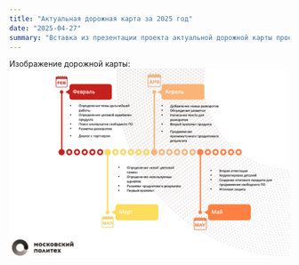 ```yaml
---
title: "Актуальная дорожная карта за 2025 год"
date: "2025-04-27"
summary: "Вставка из презентации проекта актуальной дорожной карты проекта"
---
```


Изображение дорожной карты:
![Дорожная карта проекта](images/road_map_2025.png)